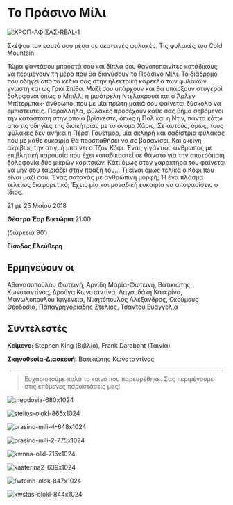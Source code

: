 # Το Πράσινο Μίλι

![ΚΡΟΠ-ΑΦΙΣΑΣ-REAL-1](https://github.com/theatrikiopa/theatrikiopa.eu/assets/16403754/6ba08567-b683-470e-bbb5-a805dec44a58)

Σκέψου τον εαυτό σου μέσα σε σκοτεινές φυλακές. Τις φυλακές του Cold Mountain.

Τώρα φαντάσου μπροστά σου και δίπλα σου θανατοποινίτες κατάδικους να περιμένουν τη μέρα που θα διανύσουν το Πράσινο Μίλι. Το διάδρομο που οδηγεί από τα κελιά σας στην ηλεκτρική καρέκλα των φυλακών γνωστή και ως Γριά Σπίθα. Μαζί σου υπάρχουν και θα υπάρξουν στυγεροί δολοφόνοι όπως ο Μπιλλ, η μισότρελη Ντελακρουά και ο Άρλεν Μπίτερμπακ· άνθρωποι που με μία πρώτη ματιά σου φαίνεται δύσκολο να εμπιστευτείς. Παράλληλα, φύλακες προσέχουν κάθε σας βήμα σεβόμενοι την κατάσταση στην οποία βρίσκεστε, όπως η Πολ και η Ντιν, πάντα κάτω από τις οδηγίες της διοικήτριας με το όνομα Χάρις. Σε αυτούς, όμως, τους φύλακες δεν ανήκει η Πέρσι Γουέτμορ, μία σκληρή και σαδίστρια φύλακας που με κάθε ευκαιρία θα προσπαθήσει να σε βασανίσει. Και εκείνη ακριβώς την στιγμή μπαίνει ο Τζον Κόφι. Ένας γιγάντιος άνθρωπος με επιβλητική παρουσία που έχει καταδικαστεί σε θάνατο για την αποτρόπαιη δολοφονία δύο μικρών κοριτσιών. Κάτι όμως στον χαρακτήρα του φαίνεται να μην σου ταιριάζει στην πράξη του… Τι είναι όμως τελικά ο Κόφι που είναι μαζί σου; Ένας σατανάς με ανθρώπινη μορφή; Ή ένα πλάσμα τελείως διαφορετικό; Έχεις μία και μοναδική ευκαιρία να αποφασίσεις ο ίδιος.

21 με 25 Μαΐου 2018

**Θέατρο Έαρ Βικτώρια** 21:00

(διάρκεια 90′)

**Είσοδος Ελεύθερη**

## **Ερμηνεύουν οι**
Αθανασοπούλου Φωτεινή, Αρνίδη Μαρία-Φωτεινή, Βατικιώτης Κωνσταντίνος, Δρούγα Κωνσταντίνα, Λαγουδάκη Κατερίνα, Μανωλοπούλου Ιφιγένεια, Νικητόπουλος Αλέξανδρος, Οκούμους Θεοδοσία, Παπαγρηγοριάδης Στέλιος, Τσαντού Ευαγγελία

## **Συντελεστές**
**Κείμενο:** Stephen King (Βιβλίο), Frank Darabont (Ταινία)

**Σκηνοθεσία-Διασκευή:** Βατικιώτης Κωνσταντίνος

***
> Ευχαριστούμε πολύ το κοινό που παρευρέθηκε.
> Σας περιμένουμε στις επόμενες παραστάσεις μας!

![theodosia-680x1024](https://github.com/theatrikiopa/theatrikiopa.eu/assets/16403754/a1b86cb7-dacc-479a-b44b-431b1306584e)

![stelios-olokl-865x1024](https://github.com/theatrikiopa/theatrikiopa.eu/assets/16403754/ae80a480-de27-4c54-b5e1-6dce8fc3c4f4)

![prasino-mili-4-648x1024](https://github.com/theatrikiopa/theatrikiopa.eu/assets/16403754/5a72e775-5b84-402f-a357-a6545b0c1bdb)

![prasino-mili-2-775x1024](https://github.com/theatrikiopa/theatrikiopa.eu/assets/16403754/f413f94b-474f-4fba-9319-75737d911f64)

![kwnna-olkl-716x1024](https://github.com/theatrikiopa/theatrikiopa.eu/assets/16403754/02ddc35e-e08d-4e25-8d5e-ab9c37fdbd70)

![kaaterina2-639x1024](https://github.com/theatrikiopa/theatrikiopa.eu/assets/16403754/02a08749-bee9-4be2-af20-70a48d60e1ea)

![fwteinh-olok-847x1024](https://github.com/theatrikiopa/theatrikiopa.eu/assets/16403754/52bc583d-2182-4e3e-9453-a083ce0c6ead)

![kwstas-olokl-844x1024](https://github.com/theatrikiopa/theatrikiopa.eu/assets/16403754/bcabb0d3-e034-4547-be42-c11ddbf17361)
